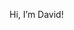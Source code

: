 Hi, I’m David!

<!---
JustCallMeDavid/JustCallMeDavid is a ✨ special ✨ repository because its `README.md` (this file) appears on your GitHub profile.
You can click the Preview link to take a look at your changes.
--->
